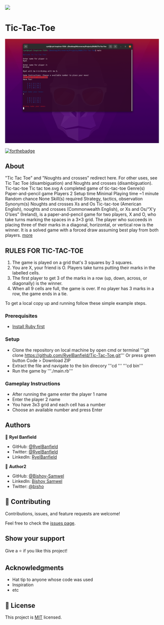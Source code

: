 ![](https://img.shields.io/badge/Microverse-blueviolet)

# Tic-Tac-Toe

![screenshot](/Screenshot.png)



[![forthebadge](https://forthebadge.com/images/badges/made-with-ruby.svg)](https://forthebadge.com)


## About
"Tic Tac Toe" and "Noughts and crosses" redirect here. For other uses, see Tic Tac Toe (disambiguation) and Noughts and crosses (disambiguation).
Tic-tac-toe
Tic tac toe.svg
A completed game of tic-tac-toe
Genre(s)	Paper-and-pencil game
Players	2
Setup time	Minimal
Playing time	~1 minute
Random chance	None
Skill(s) required	Strategy, tactics, observation
Synonym(s)	Noughts and crosses
Xs and Os
Tic-tac-toe (American English), noughts and crosses (Commonwealth English), or Xs and Os/“X’y O’sies” (Ireland), is a paper-and-pencil game for two players, X and O, who take turns marking the spaces in a 3×3 grid. The player who succeeds in placing three of their marks in a diagonal, horizontal, or vertical row is the winner. It is a solved game with a forced draw assuming best play from both players.
[more](https://en.wikipedia.org/wiki/Tic-tac-toe)


## RULES FOR TIC-TAC-TOE
1. The game is played on a grid that's 3 squares by 3 squares.
2. You are X, your friend is O. Players take turns putting their marks in the labelled cells.
3. The first player to get 3 of the marks in a row (up, down, across, or diagonally) is the winner.
4. When all 9 cells are full, the game is over. If no player has 3 marks in a row, the game ends in a tie.

To get a local copy up and running follow these simple example steps.

### Prerequisites
  - [Install Ruby first](https://www.ruby-lang.org/en/documentation/installation/) 

### Setup
  - Clone the repository on local machine by open cmd or terminal
   '''git clone https://github.com/RyelBanfield/Tic-Tac-Toe.git'''
  Or press green button Code > Download ZIP
  - Extract the file and navigate to the bin direcory 
  '''cd '''
  '''cd bin'''
  - Run the game by '''./main.rb'''

### Gameplay Instructions
  - After running the game enter the player 1 name
  - Enter the player 2 name
  - You have 3x3 grid and each cell has a number 
  - Choose an available number and press Enter


## Authors

👤 **Ryel Banfield**

- GitHub: [@RyelBanfield](https://github.com/RyelBanfield)
- Twitter: [@RyelBanfield](https://twitter.com/RyelBanfield)
- LinkedIn: [RyelBanfield](https://www.linkedin.com/in/ryel-banfield/)

👤 **Author2**

- GitHub: [@Bishoy-Samwel](https://github.com/Bishoy-Samwel)
- LinkedIn: [Bishoy Samwel](https://www.linkedin.com/in/bishoy-samwuel-ss/)
- Twitter: [@bisho](https://twitter.com/BishoFaheem15)

## 🤝 Contributing

Contributions, issues, and feature requests are welcome!

Feel free to check the [issues page](issues/).

## Show your support

Give a ⭐️ if you like this project!

## Acknowledgments

- Hat tip to anyone whose code was used
- Inspiration
- etc

## 📝 License

This project is [MIT](LICENSE) licensed.
